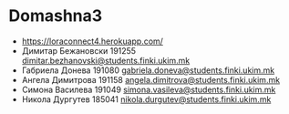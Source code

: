 # Domashna3

* https://loraconnect4.herokuapp.com/
* Димитар Бежановски 191255 dimitar.bezhanovski@students.finki.ukim.mk
* Габриела Донева 191080 gabriela.doneva@students.finki.ukim.mk
* Ангела Димитрова 191158 angela.dimitrova@students.finki.ukim.mk
* Симона Василева 191049 simona.vasileva@students.finki.ukim.mk
* Никола Дургутев 185041 nikola.durgutev@students.finki.ukim.mk
